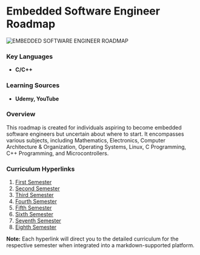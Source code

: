 # Embedded Software Engineer Roadmap

![EMBEDDED SOFTWARE ENGINEER ROADMAP](https://user-images.githubusercontent.com/65850970/195013064-c1f15975-7a1b-4a76-957e-dee7dc68a295.png)

### Key Languages
- **C/C++**

### Learning Sources
- **Udemy, YouTube**

### Overview
This roadmap is created for individuals aspiring to become embedded software engineers but uncertain about where to start. It encompasses various subjects, including Mathematics, Electronics, Computer Architecture & Organization, Operating Systems, Linux, C Programming, C++ Programming, and Microcontrollers.

### Curriculum Hyperlinks
1. [First Semester](#first-semester)
2. [Second Semester](#second-semester)
3. [Third Semester](#third-semester)
4. [Fourth Semester](#fourth-semester)
5. [Fifth Semester](#fifth-semester)
6. [Sixth Semester](#sixth-semester)
7. [Seventh Semester](#seventh-semester)
8. [Eighth Semester](#eighth-semester)

**Note:** Each hyperlink will direct you to the detailed curriculum for the respective semester when integrated into a markdown-supported platform.
